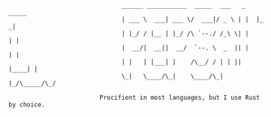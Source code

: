                                    ______ ___________  _____  ___   _    _____ 
                                   | ___ \  ___| ___ \/  ___|/ _ \ | |  |_   _|
                                   | |_/ / |__ | |_/ /\ `--./ /_\ \| |    | |  
                                   |  __/|  __||  __/  `--. \  _  || |    | |  
                                   | |   | |___| |    /\__/ / | | || |____| |  
                                   \_|   \____/\_|    \____/\_| |_/\_____/\_/                                                     

                             Procifient in most languages, but I use Rust by choice.

